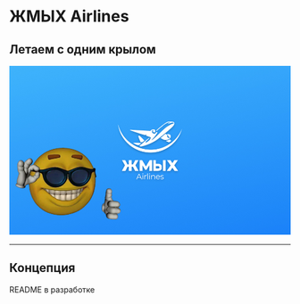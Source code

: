 # ЖМЫХ Airlines
## Летаем с одним крылом

![Image](https://raw.githubusercontent.com/illoprin/jmich-airlines/refs/heads/master/img/promo.jpg)

---

## Концепция
README в разработке
